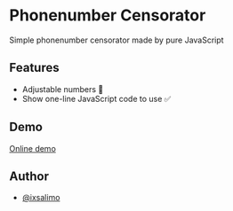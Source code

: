 # Phonenumber Censorator

Simple phonenumber censorator made by pure JavaScript
## Features

- Adjustable numbers 🔢
- Show one-line JavaScript code to use ✅
## Demo

[Online demo](https://ixsalimo.github.io/Phonenumber-Censorator/)
## Author

- [@ixsalimo](https://www.github.com/ixsalimo)
